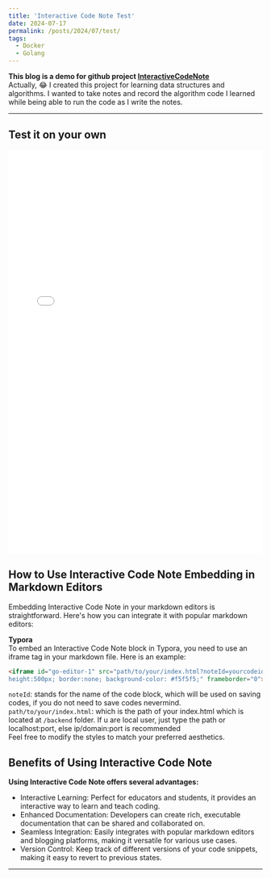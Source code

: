 ```yaml
---
title: 'Interactive Code Note Test'
date: 2024-07-17
permalink: /posts/2024/07/test/
tags:
  - Docker 
  - Golang
---
```

**This blog is a demo for github project [InteractiveCodeNote](https://github.com/zhuchangyi/InteractiveCodeNote)**  
Actually, 😂 I created this project for learning data structures and algorithms. I wanted to take notes and record the algorithm code I learned while being able to run the code as I write the notes.

---
## Test it on your own
<iframe id="go-editor-1" src="/assets/go-editors.html?noteId=Test" style="width:100%; height:800px; border:none;" frameborder="0"></iframe>

## How to Use Interactive Code Note Embedding in Markdown Editors
Embedding Interactive Code Note in your markdown editors is straightforward. Here's how you can integrate it with popular markdown editors:

**Typora**  
To embed an Interactive Code Note block in Typora, you need to use an iframe tag in your markdown file. Here is an example:
```html
<iframe id="go-editor-1" src="path/to/your/index.html?noteId=yourcodeid" style="width:100%;         
height:500px; border:none; background-color: #f5f5f5;" frameborder="0"></iframe>
```
`noteId`: stands for the name of the code block, which will be used on saving  codes, if you do not need to save codes nevermind.  
`path/to/your/index.html`: which is the path of your index.html which is located at `/backend` folder.
If u are local user, just type the path or localhost:port, else ip/domain:port is recommended  
Feel free to modify the styles to match your preferred aesthetics.  
 
## Benefits of Using Interactive Code Note
**Using Interactive Code Note offers several advantages:**

- Interactive Learning: Perfect for educators and students, it provides an interactive way to learn and teach coding.
- Enhanced Documentation: Developers can create rich, executable documentation that can be shared and collaborated on.
- Seamless Integration: Easily integrates with popular markdown editors and blogging platforms, making it versatile for various use cases.
- Version Control: Keep track of different versions of your code snippets, making it easy to revert to previous states.  

------
